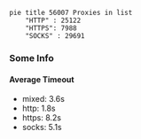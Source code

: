 
```mermaid
pie title 56007 Proxies in list
    "HTTP" : 25122
    "HTTPS": 7988
    "SOCKS" : 29691
```

### Some Info
#### Average Timeout

- mixed: 3.6s
- http: 1.8s
- https: 8.2s
- socks: 5.1s